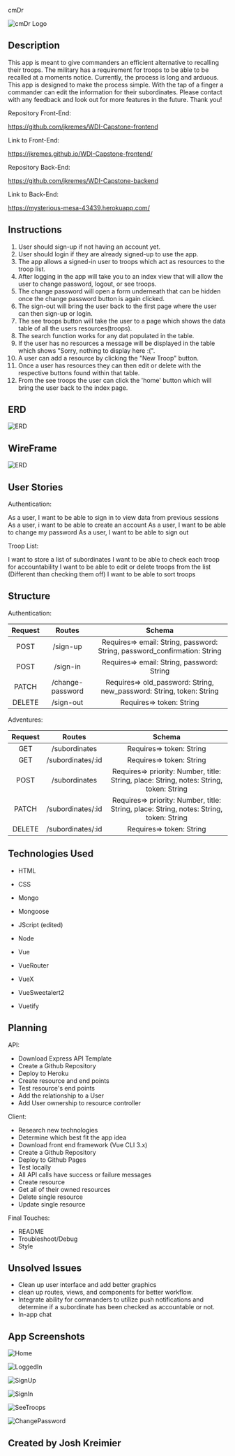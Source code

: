 cmDr

![cmDr Logo](src/assets/cmDr3.jpeg)

## Description

This app is meant to give commanders an efficient alternative to recalling their troops. The military has a requirement for troops to be able to be recalled at a moments notice. Currently, the process is long and arduous. This app is designed to make the process simple. With the tap of a finger a commander can edit the information for their subordinates. Please contact with any feedback and look out for more features in the future. Thank you!

Repository Front-End:

https://github.com/jkremes/WDI-Capstone-frontend

Link to Front-End:

https://jkremes.github.io/WDI-Capstone-frontend/

Repository Back-End:

https://github.com/jkremes/WDI-Capstone-backend

Link to Back-End:

https://mysterious-mesa-43439.herokuapp.com/

## Instructions

1. User should sign-up if not having an account yet.
2. User should login if they are already signed-up to use the app.
3. The app allows a signed-in user to troops which act as resources to the troop list.
4. After logging in the app will take you to an index view that will allow the user to change password, logout, or see troops.
5. The change password will open a form underneath that can be hidden once the change password button is again clicked.
6. The sign-out will bring the user back to the first page where the user can then sign-up or login.
7. The see troops button will take the user to a page which shows the data table of all the users resources(troops).
8. The search function works for any dat populated in the table.
9. If the user has no resources a message will be displayed in the table which shows "Sorry, nothing to display here :(".
10. A user can add a resource by clicking the "New Troop" button.
11. Once a user has resources they can then edit or delete with the respective buttons found within that table.
12. From the see troops the user can click the 'home' button which will bring the user back to the index page.

## ERD

![ERD](src/assets/IMG_8461.JPG)


## WireFrame

![ERD](src/assets/wireframe.JPG)

## User Stories

Authentication:

As a user, I want to be able to sign in to view data from previous sessions
As a user, i want to be able to create an account
As a user, I want to be able to change my password
As a user, I want to be able to sign out

Troop List:

I want to store a list of subordinates
I want to be able to check each troop for accountability
I want to be able to edit or delete troops from the list (Different than checking them off)
I want to be able to sort troops

## Structure

Authentication:

| Request | Routes | Schema |
|:-------:|:-------:|:------:|
|  POST | /sign-up  | Requires=> email: String, password: String, password_confirmation: String |
|  POST |  /sign-in | Requires=> email: String, password: String |
|  PATCH |  /change-password | Requires=> old_password: String, new_password: String, token: String |
|  DELETE |  /sign-out | Requires=> token: String |

Adventures:

| Request | Routes | Schema |
|:-------:|:-------:|:------:|
|  GET | /subordinates  | Requires=> token: String |
|  GET |  /subordinates/:id | Requires=> token: String |
|  POST |  /subordinates | Requires=> priority: Number, title: String, place: String, notes: String, token: String |
|  PATCH |  /subordinates/:id | Requires=> priority: Number, title: String, place: String, notes: String, token: String |
|  DELETE | /subordinates/:id | Requires=> token: String |

## Technologies Used

- HTML

- CSS

- Mongo

- Mongoose

- JScript (edited)

- Node

- Vue

- VueRouter

- VueX

- VueSweetalert2

- Vuetify

## Planning

API:
 - Download Express API Template
 - Create a Github Repository
 - Deploy to Heroku
 - Create resource and end points
 - Test resource's end points
 - Add the relationship to a User
 - Add User ownership to resource controller

Client:
 - Research new technologies
 - Determine which best fit the app idea
 - Download front end framework (Vue CLI 3.x)
 - Create a Github Repository
 - Deploy to Github Pages
 - Test locally
 - All API calls have success or failure messages
 - Create resource
 - Get all of their owned resources
 - Delete single resource
 - Update single resource

 Final Touches:
 - README
 - Troubleshoot/Debug
 - Style

## Unsolved Issues

- Clean up user interface and add better graphics
- clean up routes, views, and components for better workflow.
- Integrate ability for commanders to utilize push notifications and determine if a subordinate has been checked as accountable or not.
- In-app chat

## App Screenshots

![Home](src/assets/home.png)

![LoggedIn](src/assets/index.png)

![SignUp](src/assets/signup.png)

![SignIn](src/assets/login.png)

![SeeTroops](src/assets/seetroops.png)

![ChangePassword](src/assets/changepassword.png)


## Created by Josh Kreimier
